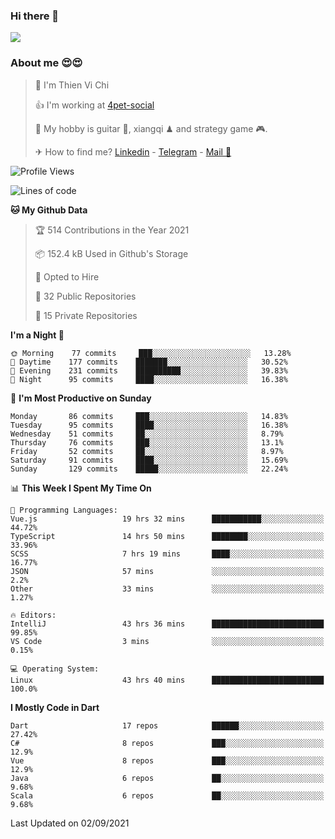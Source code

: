 ### Hi there 👋
![](https://media1.tenor.com/images/9aa4aee77151757a310fcdb4b8fd2a0a/tenor.gif?itemid=12671405)

### About me 😍😍

> 🙎 I'm Thien Vi Chi
> 
> 👍 I'm working at [4pet-social](https://github.com/4pet-social)
>
> 🥞 My hobby is guitar 🎸, xiangqi ♟ and strategy game 🎮.
> 
> ✈ How to find me? [Linkedin](https://www.linkedin.com/in/tvc12/) - [Telegram](https://t.me/yeutham212) - [Mail 📧](mailto:meomeocf98@gmail.com)
> 

<!--START_SECTION:waka-->
![Profile Views](http://img.shields.io/badge/Profile%20Views-81-blue)

![Lines of code](https://img.shields.io/badge/From%20Hello%20World%20I%27ve%20Written-745135%20lines%20of%20code-blue)

**🐱 My Github Data** 

> 🏆 514 Contributions in the Year 2021
 > 
> 📦 152.4 kB Used in Github's Storage 
 > 
> 💼 Opted to Hire
 > 
> 📜 32 Public Repositories 
 > 
> 🔑 15 Private Repositories  
 > 
**I'm a Night 🦉** 

```text
🌞 Morning    77 commits     ███░░░░░░░░░░░░░░░░░░░░░░   13.28% 
🌆 Daytime    177 commits    ███████░░░░░░░░░░░░░░░░░░   30.52% 
🌃 Evening    231 commits    ██████████░░░░░░░░░░░░░░░   39.83% 
🌙 Night      95 commits     ████░░░░░░░░░░░░░░░░░░░░░   16.38%

```
📅 **I'm Most Productive on Sunday** 

```text
Monday       86 commits     ███░░░░░░░░░░░░░░░░░░░░░░   14.83% 
Tuesday      95 commits     ████░░░░░░░░░░░░░░░░░░░░░   16.38% 
Wednesday    51 commits     ██░░░░░░░░░░░░░░░░░░░░░░░   8.79% 
Thursday     76 commits     ███░░░░░░░░░░░░░░░░░░░░░░   13.1% 
Friday       52 commits     ██░░░░░░░░░░░░░░░░░░░░░░░   8.97% 
Saturday     91 commits     ████░░░░░░░░░░░░░░░░░░░░░   15.69% 
Sunday       129 commits    █████░░░░░░░░░░░░░░░░░░░░   22.24%

```


📊 **This Week I Spent My Time On** 

```text
💬 Programming Languages: 
Vue.js                   19 hrs 32 mins      ███████████░░░░░░░░░░░░░░   44.72% 
TypeScript               14 hrs 50 mins      ████████░░░░░░░░░░░░░░░░░   33.96% 
SCSS                     7 hrs 19 mins       ████░░░░░░░░░░░░░░░░░░░░░   16.77% 
JSON                     57 mins             ░░░░░░░░░░░░░░░░░░░░░░░░░   2.2% 
Other                    33 mins             ░░░░░░░░░░░░░░░░░░░░░░░░░   1.27%

🔥 Editors: 
IntelliJ                 43 hrs 36 mins      █████████████████████████   99.85% 
VS Code                  3 mins              ░░░░░░░░░░░░░░░░░░░░░░░░░   0.15%

💻 Operating System: 
Linux                    43 hrs 40 mins      █████████████████████████   100.0%

```

**I Mostly Code in Dart** 

```text
Dart                     17 repos            ██████░░░░░░░░░░░░░░░░░░░   27.42% 
C#                       8 repos             ███░░░░░░░░░░░░░░░░░░░░░░   12.9% 
Vue                      8 repos             ███░░░░░░░░░░░░░░░░░░░░░░   12.9% 
Java                     6 repos             ██░░░░░░░░░░░░░░░░░░░░░░░   9.68% 
Scala                    6 repos             ██░░░░░░░░░░░░░░░░░░░░░░░   9.68%

```



 Last Updated on 02/09/2021
<!--END_SECTION:waka-->